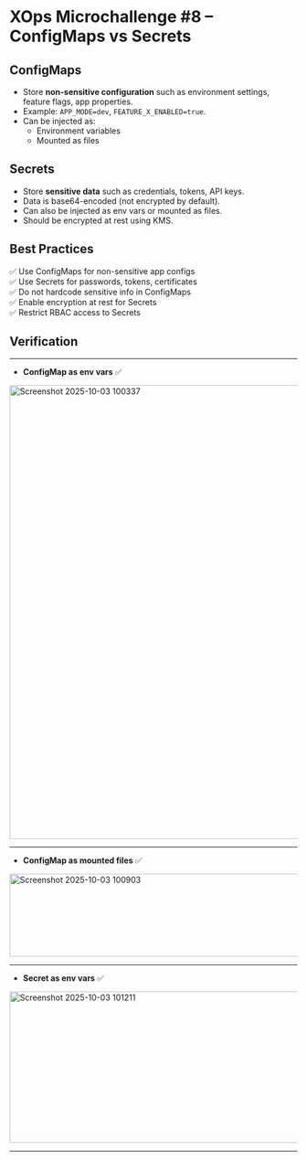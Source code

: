 # XOps Microchallenge #8 – ConfigMaps vs Secrets

## ConfigMaps
- Store **non-sensitive configuration** such as environment settings, feature flags, app properties.
- Example: `APP_MODE=dev`, `FEATURE_X_ENABLED=true`.
- Can be injected as:
  - Environment variables
  - Mounted as files

## Secrets
- Store **sensitive data** such as credentials, tokens, API keys.
- Data is base64-encoded (not encrypted by default).
- Can also be injected as env vars or mounted as files.
- Should be encrypted at rest using KMS.

## Best Practices
✅ Use ConfigMaps for non-sensitive app configs  
✅ Use Secrets for passwords, tokens, certificates  
✅ Do not hardcode sensitive info in ConfigMaps  
✅ Enable encryption at rest for Secrets  
✅ Restrict RBAC access to Secrets  

## Verification
---

- **ConfigMap as env vars** ✅
  
<img width="1409" height="794" alt="Screenshot 2025-10-03 100337" src="https://github.com/user-attachments/assets/96924e50-bce7-4602-831c-1744ab200571" />

---

- **ConfigMap as mounted files** ✅

<img width="1109" height="145" alt="Screenshot 2025-10-03 100903" src="https://github.com/user-attachments/assets/4dac3c5c-96a0-4382-b6ad-49922ff42b5a" />

---

- **Secret as env vars** ✅

<img width="1055" height="265" alt="Screenshot 2025-10-03 101211" src="https://github.com/user-attachments/assets/ae23f6bd-90e3-4131-8279-8354ce5e1864" />

---
